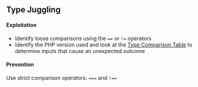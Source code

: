 ## Type Juggling

#### Exploitation

- Identify loose comparisons using the `==` or `!=` operators
- Identify the PHP version used and look at the [Type Comparison Table](https://www.php.net/manual/en/types.comparisons.php) to determine inputs that cause an unexpected outcome

#### Prevention

Use strict comparison operators: `===` and `!==`
